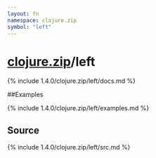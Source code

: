 ```yaml
---
layout: fn
namespace: clojure.zip
symbol: "left"
---
```


# [clojure.zip](../)/left

{% include 1.4.0/clojure.zip/left/docs.md %}

##Examples

{% include 1.4.0/clojure.zip/left/examples.md %}
## Source
{% include 1.4.0/clojure.zip/left/src.md %}

